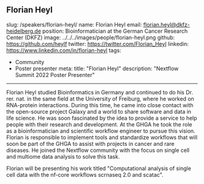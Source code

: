 Florian	Heyl
---
slug: /speakers/florian-heyl/
name: Florian Heyl
email: florian.heyl@dkfz-heidelberg.de
position: Bioinformatician at the German Cancer Research Center (DKFZ)
image: ../../../images/people/florian-heyl.png
github: https://github.com/heylf
twitter: https://twitter.com/Florian_Heyl
linkedin: https://www.linkedin.com/in/florian-heyl
tags:
  - Community
  - Poster presenter
meta:
  title: "Florian Heyl"
  description: "Nextflow Summit 2022 Poster Presenter"
---
Florian Heyl studied Bioinformatics in Germany and continued to do his Dr. rer. nat. in the same field at the University of Freiburg, where he worked on RNA-protein interactions. During this time, he came into close contact with the open-source project Galaxy and a world to share software and data in life science. He was soon fascinated by the idea to provide a service to help people with their research and development. At the GHGA he took the role as a bioinformatician and scientific workflow engineer to pursue this vision. Florian is responsible to implement tools and standardize workflows that will soon be part of the GHGA to assist with projects in cancer and rare diseases. He joined the Nextflow community with the focus on single cell and multiome data analysis to solve this task.

Florian will be presenting his work titled "Computational analysis of single cell data with the nf-core workflows scrnaseq 2.0 and scatac".
